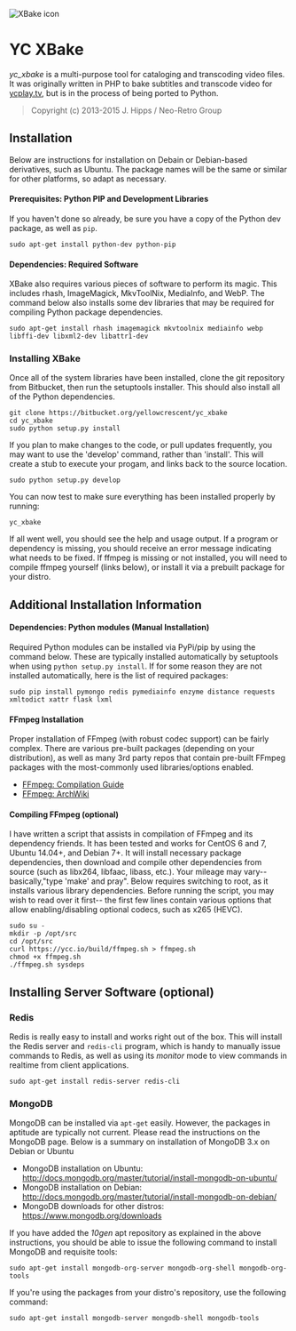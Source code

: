 
![XBake icon](https://ycnrg.org/img/xbake_logo96.png)
# YC XBake
*yc_xbake* is a multi-purpose tool for cataloging and transcoding video files. It was originally written in PHP to bake subtitles and transcode video for [ycplay.tv](https://ycplay.tv/), but is in the process of being ported to Python.

> Copyright (c) 2013-2015 J. Hipps / Neo-Retro Group

## Installation
Below are instructions for installation on Debain or Debian-based derivatives, such as Ubuntu. The package names will be the same or similar for other platforms, so adapt as necessary.

#### Prerequisites: Python PIP and Development Libraries
If you haven't done so already, be sure you have a copy of the Python dev package, as well as `pip`.

    sudo apt-get install python-dev python-pip

#### Dependencies: Required Software
XBake also requires various pieces of software to perform its magic. This includes rhash, ImageMagick, MkvToolNix, MediaInfo, and WebP.
The command below also installs some dev libraries that may be required for compiling Python package dependencies.

    sudo apt-get install rhash imagemagick mkvtoolnix mediainfo webp libffi-dev libxml2-dev libattr1-dev

### Installing XBake
Once all of the system libraries have been installed, clone the git repository from Bitbucket, then run the
setuptools installer. This should also install all of the Python dependencies.

    git clone https://bitbucket.org/yellowcrescent/yc_xbake
    cd yc_xbake
    sudo python setup.py install

If you plan to make changes to the code, or pull updates frequently, you may want to use the 'develop' command,
rather than 'install'. This will create a stub to execute your progam, and links back to the source location.

    sudo python setup.py develop

You can now test to make sure everything has been installed properly by running:

    yc_xbake

If all went well, you should see the help and usage output. If a program or dependency is missing, you should
receive an error message indicating what needs to be fixed. If ffmpeg is missing or not installed, you will
need to compile ffmpeg yourself (links below), or install it via a prebuilt package for your distro.

## Additional Installation Information

#### Dependencies: Python modules (Manual Installation)
Required Python modules can be installed via PyPi/pip by using the command below. These are typically installed
automatically by setuptools when using `python setup.py install`. If for some reason they are not installed
automatically, here is the list of required packages:

    sudo pip install pymongo redis pymediainfo enzyme distance requests xmltodict xattr flask lxml

#### FFmpeg Installation
Proper installation of FFmpeg (with robust codec support) can be fairly complex. There are various pre-built packages (depending on your distribution), as well as many 3rd party repos that contain pre-built FFmpeg packages with the most-commonly used libraries/options enabled.

- [FFmpeg: Compilation Guide](https://trac.ffmpeg.org/wiki/CompilationGuide)
- [FFmpeg: ArchWiki](https://wiki.archlinux.org/index.php/FFmpeg)

#### Compiling FFmpeg (optional)
I have written a script that assists in compilation of FFmpeg and its dependency friends. It has been tested and works for CentOS 6 and 7, Ubuntu 14.04+, and Debian 7+. It will install necessary package dependencies, then download and compile other dependencies from source (such as libx264, libfaac, libass, etc.). Your mileage may vary-- basically,"type 'make' and pray". Below requires switching to root, as it installs various library dependencies. Before running the script, you may wish to read over it first-- the first few lines contain various options that allow enabling/disabling optional codecs, such as x265 (HEVC).

    sudo su -
    mkdir -p /opt/src
    cd /opt/src
    curl https://ycc.io/build/ffmpeg.sh > ffmpeg.sh
    chmod +x ffmpeg.sh
    ./ffmpeg.sh sysdeps


## Installing Server Software (optional)

### Redis
Redis is really easy to install and works right out of the box. This will install the Redis server and `redis-cli` program, which is handy to manually issue commands to Redis, as well as using its *monitor* mode to view commands in realtime from client applications.

    sudo apt-get install redis-server redis-cli

### MongoDB
MongoDB can be installed via `apt-get` easily. However, the packages in aptitude are typically not current. Please read the instructions on the MongoDB page. Below is a summary on installation of MongoDB 3.x on Debian or Ubuntu

- MongoDB installation on Ubuntu: http://docs.mongodb.org/master/tutorial/install-mongodb-on-ubuntu/
- MongoDB installation on Debian: http://docs.mongodb.org/master/tutorial/install-mongodb-on-debian/
- MongoDB downloads for other distros: https://www.mongodb.org/downloads

If you have added the *10gen*  apt repository as explained in the above instructions, you should be able to issue the following command to install MongoDB and requisite tools:

    sudo apt-get install mongodb-org-server mongodb-org-shell mongodb-org-tools

If you're using the packages from your distro's repository, use the following command:

    sudo apt-get install mongodb-server mongodb-shell mongodb-tools
